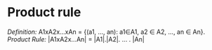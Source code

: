 # Product rule
*Definition:* A1xA2x...xAn = {(a1, ..., an): a1∈A1, a2 ∈ A2, ..., an ∈ An}.
*Product Rule:* |A1xA2x...An| = |A1|.|A2|. ... . |An|
